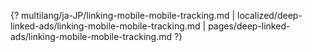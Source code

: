 {? multilang/ja-JP/linking-mobile-mobile-tracking.md | localized/deep-linked-ads/linking-mobile-mobile-tracking.md | pages/deep-linked-ads/linking-mobile-mobile-tracking.md ?}
